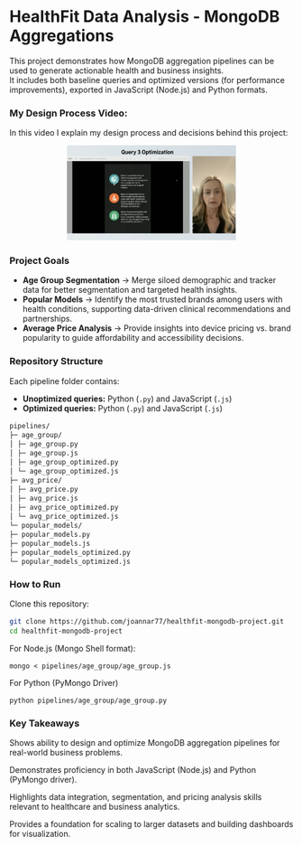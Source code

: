 # HealthFit Data Analysis - MongoDB Aggregations

This project demonstrates how MongoDB aggregation pipelines can be used to generate actionable health and business insights.  
It includes both baseline queries and optimized versions (for performance improvements), exported in JavaScript (Node.js) and Python formats.  

### My Design Process Video: 

In this video I explain my design process and decisions behind this project:
<p align="center">
  <a href="https://vimeo.com/1101080044/6d02eeb9ff" target="_blank">
    <img src="images/MongoWalkthrough.png" alt="Watch Project Walkthrough Video" width="300"/>
  </a>
</p>

### Project Goals
- **Age Group Segmentation** → Merge siloed demographic and tracker data for better segmentation and targeted health insights.  
- **Popular Models** → Identify the most trusted brands among users with health conditions, supporting data-driven clinical recommendations and partnerships.  
- **Average Price Analysis** → Provide insights into device pricing vs. brand popularity to guide affordability and accessibility decisions.

### Repository Structure
Each pipeline folder contains:
- **Unoptimized queries:** Python (`.py`) and JavaScript (`.js`)  
- **Optimized queries:** Python (`.py`) and JavaScript (`.js`)  

```
pipelines/
├─ age_group/
│ ├─ age_group.py
│ ├─ age_group.js
│ ├─ age_group_optimized.py
│ └─ age_group_optimized.js
├─ avg_price/
│ ├─ avg_price.py
│ ├─ avg_price.js
│ ├─ avg_price_optimized.py
│ └─ avg_price_optimized.js
└─ popular_models/
├─ popular_models.py
├─ popular_models.js
├─ popular_models_optimized.py
└─ popular_models_optimized.js
```

### How to Run

Clone this repository:
   ```bash
   git clone https://github.com/joannar77/healthfit-mongodb-project.git
   cd healthfit-mongodb-project
   ```

For Node.js (Mongo Shell format):
   ```
   mongo < pipelines/age_group/age_group.js
   ```
For Python (PyMongo Driver)
   ```
   python pipelines/age_group/age_group.py
   ```

### Key Takeaways

Shows ability to design and optimize MongoDB aggregation pipelines for real-world business problems.

Demonstrates proficiency in both JavaScript (Node.js) and Python (PyMongo driver).

Highlights data integration, segmentation, and pricing analysis skills relevant to healthcare and business analytics.

Provides a foundation for scaling to larger datasets and building dashboards for visualization.
